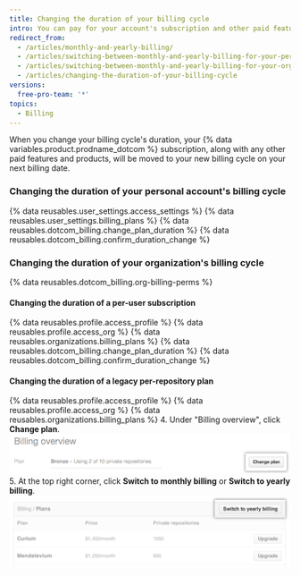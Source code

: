 ```yaml
---
title: Changing the duration of your billing cycle
intro: You can pay for your account's subscription and other paid features and products on a monthly or yearly billing cycle.
redirect_from:
  - /articles/monthly-and-yearly-billing/
  - /articles/switching-between-monthly-and-yearly-billing-for-your-personal-account/
  - /articles/switching-between-monthly-and-yearly-billing-for-your-organization/
  - /articles/changing-the-duration-of-your-billing-cycle
versions:
  free-pro-team: '*'
topics:
  - Billing
---
```


When you change your billing cycle's duration, your {% data variables.product.prodname_dotcom %} subscription, along with any other paid features and products, will be moved to your new billing cycle on your next billing date.

### Changing the duration of your personal account's billing cycle

{% data reusables.user_settings.access_settings %}
{% data reusables.user_settings.billing_plans %}
{% data reusables.dotcom_billing.change_plan_duration %}
{% data reusables.dotcom_billing.confirm_duration_change %}

### Changing the duration of your organization's billing cycle

{% data reusables.dotcom_billing.org-billing-perms %}

#### Changing the duration of a per-user subscription

{% data reusables.profile.access_profile %}
{% data reusables.profile.access_org %}
{% data reusables.organizations.billing_plans %}
{% data reusables.dotcom_billing.change_plan_duration %}
{% data reusables.dotcom_billing.confirm_duration_change %}

#### Changing the duration of a legacy per-repository plan

{% data reusables.profile.access_profile %}
{% data reusables.profile.access_org %}
{% data reusables.organizations.billing_plans %}
4. Under "Billing overview", click **Change plan**.
  ![Billing overview change plan button](/assets/images/help/billing/billing_overview_change_plan.png)
5. At the top right corner, click **Switch to monthly billing** or **Switch to yearly billing**.
  ![Billing information section](/assets/images/help/billing/settings_billing_organization_plans_switch_to_yearly.png)
